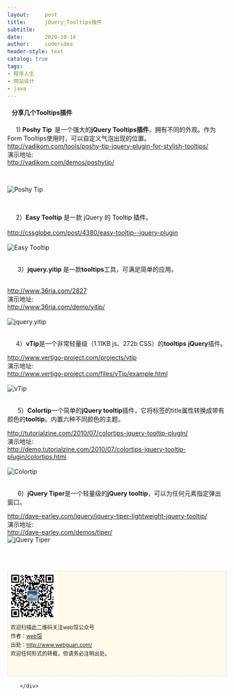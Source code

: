 ```yaml
---
layout:     post
title:      jQuery_Tooltips插件
subtitle:   
date:       2020-10-14
author:     coderidea
header-style: text
catalog: true
tags:
- 程序人生
- 网站设计
- java
--- 
```

<div class="postBody">
			<div id="cnblogs_post_body" class="blogpost-body"><h4>   分享几个Tooltips插件</h4>
<div>
<div>
<div>     1) <strong>Poshy Tip  </strong>是一个强大的<strong>jQuery Tooltips插件</strong>，拥有不同的外观。作为 Form Tooltips使用时，可以自定义气泡出现的位置。</div>
</div>
<div>
<div><a href="http://vadikom.com/tools/poshy-tip-jquery-plugin-for-stylish-tooltips/">http://vadikom.com/tools/poshy-tip-jquery-plugin-for-stylish-tooltips/</a></div>
</div>
<div>
<div>演示地址:</div>
<div><a href="http://vadikom.com/demos/poshytip/">http://vadikom.com/demos/poshytip/</a></div>
</div>
</div>
<p> </p>
<p><img src="http://www.open-lib.com/attachment/2010-08-27/8-43-5d.jpg" alt="Poshy Tip" /></p>
<div>
<p> </p>
<div>
<div>
<div>     2）<strong>Easy Tooltip</strong> 是一款 jQuery 的 <span style="color:#000000;">Tooltip 插件</span>。</div>
</div>
<div>
<div> </div>
<div><a href="http://cssglobe.com/post/4380/easy-tooltip--jquery-plugin">http://cssglobe.com/post/4380/easy-tooltip--jquery-plugin</a></div>
<div> </div>
</div>
</div>
<div><img src="http://www.open-lib.com/attachment/2010-08-07/23-37-34d.jpg" alt="Easy Tooltip" /></div>
<div> </div>
<div>
<p>      3）<strong>jquery.yitip</strong> 是一款<strong>tooltips</strong>工具，可满足简单的应用。</p>
<div>
<div> </div>
<div>
<div><a href="http://www.36ria.com/2827">http://www.36ria.com/2827</a></div>
</div>
<div>
<div>演示地址:</div>
<div><a href="http://www.36ria.com/demo/yitip/">http://www.36ria.com/demo/yitip/</a></div>
</div>
<div> </div>
</div>
<div><img src="http://www.open-lib.com/attachment/2010-09/23-14-53-11a.jpg" alt="jquery.yitip" /></div>
<div> </div>
<div>
<p>     4）<strong>vTip</strong>是一个非常轻量级（1.11KB js、272b CSS）的<strong>tooltips</strong> <strong>jQuery</strong>插件。</p>
<div>
<div>
<div><a href="http://www.vertigo-project.com/projects/vtip">http://www.vertigo-project.com/projects/vtip</a></div>
</div>
<div>
<div>演示地址:</div>
<div><a href="http://www.vertigo-project.com/files/vTip/example.html">http://www.vertigo-project.com/files/vTip/example.html</a></div>
</div>
</div>
<br /><div><img src="http://www.open-lib.com/attachment/2010-08-05/22-35-27f.jpg" alt="vTip" /></div>
<div> </div>
<div>
<p>      5）<strong>Colortip</strong>一个简单的<strong>jQuery tooltip</strong>插件，它将标签的title属性转换成带有颜色的<strong>tooltip</strong>。内置六种不同颜色的主题。</p>
<div>
<div>
<div><a href="http://tutorialzine.com/2010/07/colortips-jquery-tooltip-plugin/">http://tutorialzine.com/2010/07/colortips-jquery-tooltip-plugin/</a></div>





</div>
<div>
<div>演示地址:</div>
<div><a href="http://demo.tutorialzine.com/2010/07/colortips-jquery-tooltip-plugin/colortips.html">http://demo.tutorialzine.com/2010/07/colortips-jquery-tooltip-plugin/colortips.html</a></div>





</div>
<div> </div>





</div>
<div><img src="http://www.open-lib.com/attachment/2010-07-25/13-54-0a.jpg" alt="Colortip" /></div>
<div> </div>
<div>
<p>      6）<strong>jQuery Tiper</strong>是一个轻量级的<strong>jQuery tooltip</strong>，可以为任何元素指定弹出窗口。</p>
<div>
<div>
<div><a href="http://dave-earley.com/jquery/jquery-tiper-lightweight-jquery-tooltip/">http://dave-earley.com/jquery/jquery-tiper-lightweight-jquery-tooltip/</a></div>





</div>
<div>
<div>演示地址:</div>
<div><a href="http://dave-earley.com/demos/tiper/">http://dave-earley.com/demos/tiper/</a></div>





</div>





</div>
<div><img src="http://www.open-lib.com/attachment/2010-04-10/17-53-26c.png" alt="jQuery Tiper" /></div>
<div> </div>
<div> </div>
<div>
<div id="ckepop"> </div>
<div>
<p id="PSignature" style="line-height:20px;background:#FFFAEA no-repeat 2% 50%;font-size:12px;border:#e0e0e0 1px dashed;"><img title="web馆" src="/img/wx.gif" alt="" width="113" height="113" /><br />  欢迎扫描此二维码关注web馆公众号  <br />  作者：<a href="http://www.webguan.com/">web馆</a>  <br />  出处：<a href="http://www.webguan.com/">http://www.webguan.com/</a> <br />  欢迎任何形式的转载，但请务必注明出处。<br /><br /><br /></p>





</div>





</div>





</div>





</div>





</div>





</div>





</div></div><div id="MySignature"></div>
<div class="clear"></div>
<div id="blog_post_info_block">
<div id="BlogPostCategory"></div>
<div id="EntryTag"></div>
<div id="blog_post_info">
</div>
<div class="clear"></div>
<div id="post_next_prev"></div>
</div>


		</div>